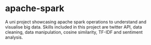 # apache-spark
A uni project showcasing apache spark operations to understand and visualise big data. Skills included in this project are twitter API, data cleaning, data manipulation, cosine similarity, TF-IDF and sentiment analysis.
